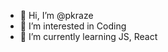 - 👋 Hi, I’m @pkraze
- 👀 I’m interested in Coding
- 🌱 I’m currently learning JS, React


<!---
pkraze/pkraze is a ✨ special ✨ repository because its `README.md` (this file) appears on your GitHub profile.
You can click the Preview link to take a look at your changes.
--->
